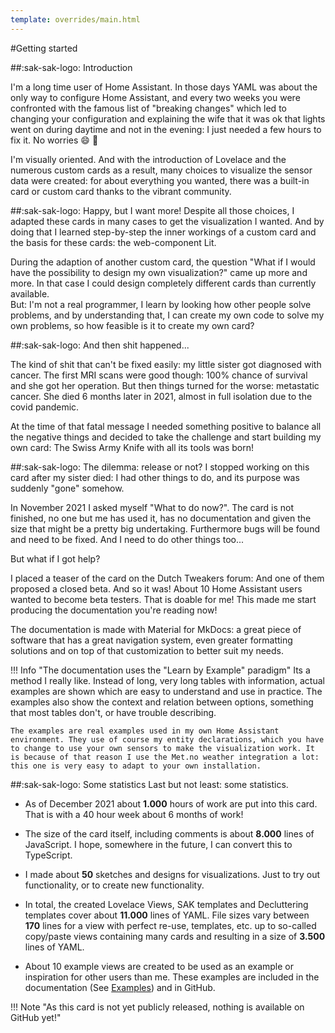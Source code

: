 ```yaml
---
template: overrides/main.html
---
```


#Getting started

##:sak-sak-logo: Introduction

I'm a long time user of Home Assistant. In those days YAML was about the only way to configure Home Assistant, and every two weeks you were confronted with the famous list of "breaking changes" which led to changing your configuration and explaining the wife that it was ok that lights went on during daytime and not in the evening: I just needed a few hours to fix it. No worries :smile: :kiss:

I'm visually oriented. And with the introduction of Lovelace and the numerous custom cards as a result, many choices to visualize the sensor data were created: for about everything you wanted, there was a built-in card or custom card thanks to the vibrant community.

##:sak-sak-logo: Happy, but I want more!
Despite all those choices, I adapted these cards in many cases to get the visualization I wanted. And by doing that I learned step-by-step the inner workings of a custom card and the basis for these cards: the web-component Lit.

During the adaption of another custom card, the question "What if I would have the possibility to design my own visualization?" came up more and more. In that case I could design completely different cards than currently available.
<br>But: I'm not a real programmer, I learn by looking how other people solve problems, and by understanding that, I can create my own code to solve my own problems, so how feasible is it to create my own card?

##:sak-sak-logo: And then shit happened...

The kind of shit that can't be fixed easily: my little sister got diagnosed with cancer. The first MRI scans were good though: 100% chance of survival and she got her operation. But then things turned for the worse: metastatic cancer. She died 6 months later in 2021, almost in full isolation due to the covid pandemic.

At the time of that fatal message I needed something positive to balance all the negative things and decided to take the challenge and start building my own card: The Swiss Army Knife with all its tools was born!

##:sak-sak-logo: The dilemma: release or not?
I stopped working on this card after my sister died: I had other things to do, and its purpose was suddenly "gone" somehow.

In November 2021 I asked myself "What to do now?". The card is not finished, no one but me has used it, has no documentation and given the size that might be a pretty big undertaking. Furthermore bugs will be found and need to be fixed. And I need to do other things too...

But what if I got help?

I placed a teaser of the card on the Dutch Tweakers forum: And one of them proposed a closed beta. And so it was! About 10 Home Assistant users wanted to become beta testers. That is doable for me! This made me start producing the documentation you're reading now!

The documentation is made with Material for MkDocs: a great piece of software that has a great navigation system, even greater formatting solutions and on top of that customization to better suit my needs.

!!! Info "The documentation uses the "Learn by Example" paradigm"
    Its a method I really like. Instead of long, very long tables with information, actual examples are shown which are easy to understand and use in practice. The examples also show the context and relation between options, something that most tables don't, or have trouble describing.
    
    The examples are real examples used in my own Home Assistant environment. They use of course my entity declarations, which you have to change to use your own sensors to make the visualization work. It is because of that reason I use the Met.no weather integration a lot: this one is very easy to adapt to your own installation.
    
##:sak-sak-logo: Some statistics
Last but not least: some statistics.

- As of December 2021 about **1.000** hours of work are put into this card. That is with a 40 hour week about 6 months of work!
- The size of the card itself, including comments is about **8.000** lines of JavaScript. I hope, somewhere in the future, I can convert this to TypeScript.
- I made about **50** sketches and designs for visualizations. Just to try out functionality, or to create new functionality.
- In total, the created Lovelace Views, SAK templates and Decluttering templates cover about **11.000** lines of YAML. File sizes vary between **170** lines for a view with perfect re-use, templates, etc. up to so-called copy/paste views containing many cards and resulting in a size of **3.500** lines of YAML.
- About 10 example views are created to be used as an example or inspiration for other users than me. These examples are included in the documentation (See [Examples]) and in GitHub.

  [examples]: ../examples/introduction.md
  
!!! Note "As this card is not yet publicly released, nothing is available on GitHub yet!"